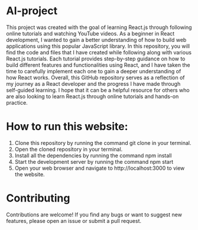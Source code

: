 # AI-project
This project was created with the goal of learning React.js through following online tutorials and watching YouTube videos. As a beginner in React development, I wanted to gain a better understanding of how to build web applications using this popular JavaScript library.
In this repository, you will find the code and files that I have created while following along with various React.js tutorials. Each tutorial provides step-by-step guidance on how to build different features and functionalities using React, and I have taken the time to carefully implement each one to gain a deeper understanding of how React works.
Overall, this GitHub repository serves as a reflection of my journey as a React developer and the progress I have made through self-guided learning. I hope that it can be a helpful resource for others who are also looking to learn React.js through online tutorials and hands-on practice.


# How to run this website: 

1. Clone this repository by running the command
git clone <link to this repository> in your terminal.
2. Open the cloned repository in your terminal.
3. Install all the dependencies by running the command
npm install
4. Start the development server by running the command
npm start
5. Open your web browser and navigate to http://localhost:3000
to view the website.

# Contributing
Contributions are welcome! If you find any bugs or want to suggest new features, please open an issue or submit a pull request.
